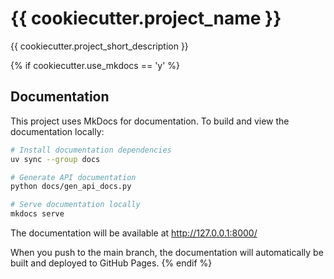 # {{ cookiecutter.project_name }}

{{ cookiecutter.project_short_description }}

{% if cookiecutter.use_mkdocs == 'y' %}
## Documentation

This project uses MkDocs for documentation. To build and view the documentation locally:

```bash
# Install documentation dependencies
uv sync --group docs

# Generate API documentation
python docs/gen_api_docs.py

# Serve documentation locally
mkdocs serve
```

The documentation will be available at http://127.0.0.1:8000/

When you push to the main branch, the documentation will automatically be built and deployed to GitHub Pages.
{% endif %}

